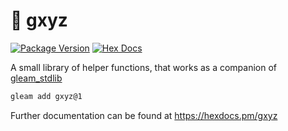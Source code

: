 # 🛒 gxyz

[![Package Version](https://img.shields.io/hexpm/v/gxyz)](https://hex.pm/packages/gxyz)
[![Hex Docs](https://img.shields.io/badge/hex-docs-ffaff3)](https://hexdocs.pm/gxyz/)

A small library of helper functions, that works as a companion of [gleam_stdlib](https://hex.pm/packages/gleam_stdlib)

```sh
gleam add gxyz@1
```

Further documentation can be found at <https://hexdocs.pm/gxyz>